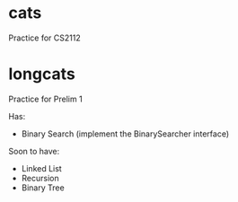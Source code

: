 # cats
Practice for CS2112

# longcats
Practice for Prelim 1

Has:
* Binary Search (implement the BinarySearcher interface)

Soon to have:
* Linked List
* Recursion
* Binary Tree